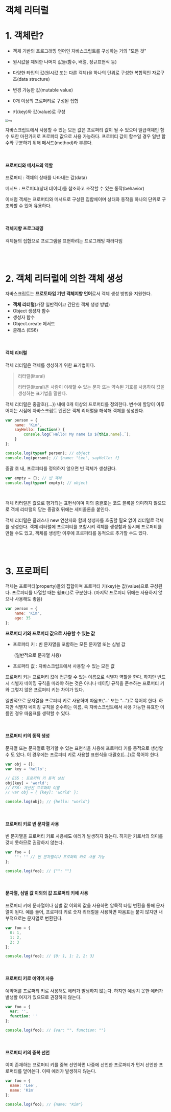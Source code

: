 # 객체 리터럴

# 1. 객체란?

- 객체 기반의 프로그래밍 언어인 자바스크립트를 구성하는 거의 "모든 것"
- 원시값을 제외한 나머지 값들(함수, 배열, 정규표현식 등)

- 다양한 타입의 값(원시값 또는 다른 객체)을 하나의 단위로 구성한 복합적인 자료구조(data structure)
- 변경 가능한 값(mutable value)

- 0개 이상의 프로퍼티로 구성된 집합
- 키(key)와 값(value)로 구성

<img src="https://poiemaweb.com/assets/fs-images/10-1.png" alt="img" style="zoom:50%;" />



자바스크립트에서 사용할 수 있는 모든 값은 프로퍼티 값이 될 수 있으며 일급객체인 함수 또한 마찬가지로 프로퍼티 값으로 사용 가능하다. 프로퍼티 값이 함수일 경우 일반 함수와 구분하기 위해 메서드(method)라 부른다.

<br>

#### 프로퍼티와 메서드의 역할

프로퍼티 : 객체의 상태를 나타내는 값(data)

메서드 : 프로퍼티(상태 데이터)를 참조하고 조작할 수 있는 동작(behavior)

이처럼 객체는 프로퍼티와 메서드로 구성된 집합체이며 상태와 동작을 하나의 단위로 구조화할 수 있어 유용하다.

<br>

#### 객체지향 프로그래밍

객체들의 집합으로 프로그램을 표현하려는 프로그래밍 패러다임

<br><br>

# 2. 객체 리터럴에 의한 객체 생성

자바스크립트는 **프로토타입 기반 객체지향 언어**로서 객체 생성 방법을 지원한다.

- **객체 리터럴**(가장 일반적이고 간단한 객체 생성 방법)
- Object 생성자 함수
- 생성자 함수
- Object.create 메서드
- 클래스 (ES6)

<br>

#### 객체 리터럴

객체 리터럴은 객체를 생성하기 위한 표기법이다.

> 리터럴(literal)
>
> 리터럴(literal)은 사람이 이해할 수 있는 문자 또는 약속된 기호를 사용하여 값을 생성하는 표기법을 말한다.

객체 리터럴은 중괄호({…}) 내에 0개 이상의 프로퍼티를 정의한다. 변수에 할당이 이루어지는 시점에 자바스크립트 엔진은 객체 리터럴을 해석해 객체를 생성한다.

```javascript
var person = {
    name: 'Kim',
    sayHello: function() {
        console.log(`Hello! My name is ${this.name}.`);
    }
};

console.log(typeof person); // object
console.log(person); // {name: "Lee", sayHello: f}
```

중괄 호 내, 프로퍼티를 정의하지 않으면 빈 객체가 생성된다.

```javascript
var empty = {}; // 빈 객체
console.log(typeof empty); // object
```

<br>

객체 리터럴은 값으로 평가되는 표현식이며 이의 중괄호는 코드 블록을 의미하지 않으므로 객체 리터럴의 닫는 중괄호 뒤에는 세미콜론을 붙인다. 

객체 리터럴은 클래스나 new 연산자와 함께 생성자를 호출할 필요 없이 리터럴로 객체를 생성한다. 객체 리터럴에 프로퍼티를 포함시켜 객체를 생성함과 동시에 프로퍼티를 만들 수도 있고, 객체를 생성한 이후에 프로퍼티를 동적으로 추가할 수도 있다.

<br><br>

# 3. 프로퍼티

객체는 프로퍼티(property)들의 집합이며 프로퍼티 키(key)는 값(value)으로 구성된다. 프로퍼티를 나열할 때는 쉼표(,)로 구분한다. (마지막 프로퍼티 뒤에는 사용하지 않으나 사용해도 좋음)

```javascript
var person = {
    name: 'Kim',
    age: 35
};
```



**프로퍼티 키와 프로퍼티 값으로 사용할 수 있는 값**

- 프로퍼티 키 : 빈 문자열을 포함하는 모든 문자열 또는 심벌 값

  ​						(일반적으로 문자열 사용)

- 프로퍼티 값 : 자바스크립트에서 사용할 수 있는 모든 값



프로퍼티 키는 프로퍼티 값에 접근할 수 있는 이름으로 식별자 역할을 한다. 하지만 반드시 식별자 네이밍 규칙을 따라야 하는 것은 아니나 네이밍 규칙을 준수하는 프로퍼티 키와 그렇지 않은 프로퍼티 키는 차이가 있다. 

일반적으로 문자열을 프로퍼티 키로 사용하며 따옴표('...' 또는 "...")로 묶어야 한다. 하지만 식별자 네이킹 규칙을 준수하는 이름, 즉 자바스크립트에서 사용 가능한 유효한 이름인 경우 따옴표를 생략할 수 있다.

<br>

#### 프로퍼티 키의 동적 생성

문자열 또는 문자열로 평가할 수 있는 표현식을 사용해 프로퍼티 키를 동적으로 생성할 수 도 있다. 이 경우에는 프로퍼티 키로 사용할 표현식을 대괄호([...])로 묶어야 한다.

```javascript
var obj = {};
var key = 'hello';

// ES5 : 프로퍼티 키 동적 생성
obj[key] = 'world';
// ES6: 계산된 프로퍼티 이름
// var obj = { [key]: 'world' };

console.log(obj); // {hello: "world"}
```

<br>

#### 프로퍼티 키로 빈 문자열 사용

빈 문자열을 프로퍼티 키로 사용해도 에러가 발생하지 않는다. 하지만 키로서의 의미를 갖지 못하므로 권장하지 않는다.

```javascript
var foo = {
    '': '' // 빈 문자열이나 프로퍼티 키로 사용 가능
};

console.log(foo); // {"": ""}
```

<br>

#### 문자열, 심벌 값 이외의 값 프로퍼티 키에 사용

프로퍼티 키에 문자열이나 심벌 값 이외의 값을 사용하면 암묵적 타입 변환을 통해 문자열이 된다. 예를 들어, 프로퍼티 키로 숫자 리터럴을 사용하면 따옴표는 붙지 않지만 내부적으로는 문자열로 변환된다.

```javascript
var foo = {
  0: 1,
  1: 2,
  2: 3
};

console.log(foo); // {0: 1, 1: 2, 2: 3}
```

<br>

#### 프로퍼티 키로 예약어 사용

예약어를 프로퍼티 키로 사용해도 에러가 발생하지 않는다. 하지만 예상치 못한 에러가 발생할 여지가 있으므로 권장하지 않는다.

```javascript
var foo = {
  var: '',
  function: ''
};

console.log(foo); // {var: "", function: ""}
```

<br>

#### 프로퍼티 키의 중복 선언

이미 존재하는 프로퍼티 키를 중복 선언하면 나중에 선언한 프로퍼티가 먼저 선언한 프로퍼티를 덮어쓴다. 이때 에러가 발생하지 않는다.

```javascript
var foo = {
  name: 'Lee',
  name: 'Kim'
};

console.log(foo); // {name: "Kim"}
```

<br><br>

